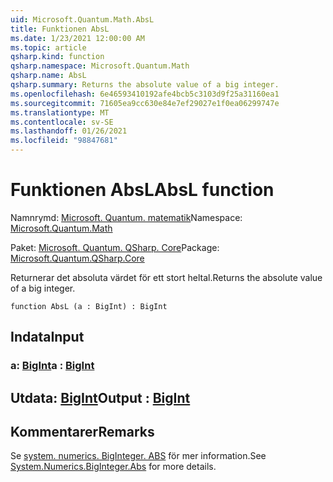 ```yaml
---
uid: Microsoft.Quantum.Math.AbsL
title: Funktionen AbsL
ms.date: 1/23/2021 12:00:00 AM
ms.topic: article
qsharp.kind: function
qsharp.namespace: Microsoft.Quantum.Math
qsharp.name: AbsL
qsharp.summary: Returns the absolute value of a big integer.
ms.openlocfilehash: 6e46593410192afe4bcb5c3103d9f25a31160ea1
ms.sourcegitcommit: 71605ea9cc630e84e7ef29027e1f0ea06299747e
ms.translationtype: MT
ms.contentlocale: sv-SE
ms.lasthandoff: 01/26/2021
ms.locfileid: "98847681"
---
```

# <a name="absl-function"></a><span data-ttu-id="b0181-102">Funktionen AbsL</span><span class="sxs-lookup"><span data-stu-id="b0181-102">AbsL function</span></span>

<span data-ttu-id="b0181-103">Namnrymd: [Microsoft. Quantum. matematik](xref:Microsoft.Quantum.Math)</span><span class="sxs-lookup"><span data-stu-id="b0181-103">Namespace: [Microsoft.Quantum.Math](xref:Microsoft.Quantum.Math)</span></span>

<span data-ttu-id="b0181-104">Paket: [Microsoft. Quantum. QSharp. Core](https://nuget.org/packages/Microsoft.Quantum.QSharp.Core)</span><span class="sxs-lookup"><span data-stu-id="b0181-104">Package: [Microsoft.Quantum.QSharp.Core](https://nuget.org/packages/Microsoft.Quantum.QSharp.Core)</span></span>


<span data-ttu-id="b0181-105">Returnerar det absoluta värdet för ett stort heltal.</span><span class="sxs-lookup"><span data-stu-id="b0181-105">Returns the absolute value of a big integer.</span></span>

```qsharp
function AbsL (a : BigInt) : BigInt
```


## <a name="input"></a><span data-ttu-id="b0181-106">Indata</span><span class="sxs-lookup"><span data-stu-id="b0181-106">Input</span></span>

### <a name="a--bigint"></a><span data-ttu-id="b0181-107">a: [BigInt](xref:microsoft.quantum.lang-ref.bigint)</span><span class="sxs-lookup"><span data-stu-id="b0181-107">a : [BigInt](xref:microsoft.quantum.lang-ref.bigint)</span></span>





## <a name="output--bigint"></a><span data-ttu-id="b0181-108">Utdata: [BigInt](xref:microsoft.quantum.lang-ref.bigint)</span><span class="sxs-lookup"><span data-stu-id="b0181-108">Output : [BigInt](xref:microsoft.quantum.lang-ref.bigint)</span></span>



## <a name="remarks"></a><span data-ttu-id="b0181-109">Kommentarer</span><span class="sxs-lookup"><span data-stu-id="b0181-109">Remarks</span></span>

<span data-ttu-id="b0181-110">Se [system. numerics. BigInteger. ABS](https://docs.microsoft.com/dotnet/api/system.numerics.biginteger.abs) för mer information.</span><span class="sxs-lookup"><span data-stu-id="b0181-110">See [System.Numerics.BigInteger.Abs](https://docs.microsoft.com/dotnet/api/system.numerics.biginteger.abs) for more details.</span></span>